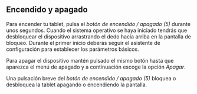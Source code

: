 ## Encendido y apagado

Para encender tu tablet, pulsa el *botón de encendido / apagado (5)* durante unos segundos. Cuando el sistema operativo se haya iniciado tendrás que desbloquear el dispositivo arrastrando el dedo hacia arriba en la pantalla de bloqueo. Durante el primer inicio deberás seguir el asistente de configuración para establecer los parámetros básicos.

Para apagar el dispositivo mantén pulsado el mismo botón hasta que aparezca el menú de apagado y a continuación escoge la opción *Apagar*. 

Una pulsación breve del *botón de encendido / apagado (5)* bloquea o desbloquea la tablet apagando o encendiendo la pantalla.

